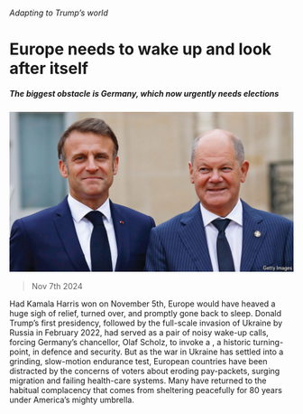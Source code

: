 ###### Adapting to Trump’s world

# Europe needs to wake up and look after itself 

##### The biggest obstacle is Germany, which now urgently needs elections 

![image](images/20241109_LDP002.jpg) 

> Nov 7th 2024 

Had Kamala Harris won on November 5th, Europe would have heaved a huge sigh of relief, turned over, and promptly gone back to sleep. Donald Trump’s first presidency, followed by the full-scale invasion of Ukraine by Russia in February 2022, had served as a pair of noisy wake-up calls, forcing Germany’s chancellor, Olaf Scholz, to invoke a , a historic turning-point, in defence and security. But as the war in Ukraine has settled into a grinding, slow-motion endurance test, European countries have been distracted by the concerns of voters about eroding pay-packets, surging migration and failing health-care systems. Many have returned to the habitual complacency that comes from sheltering peacefully for 80 years under America’s mighty umbrella.

